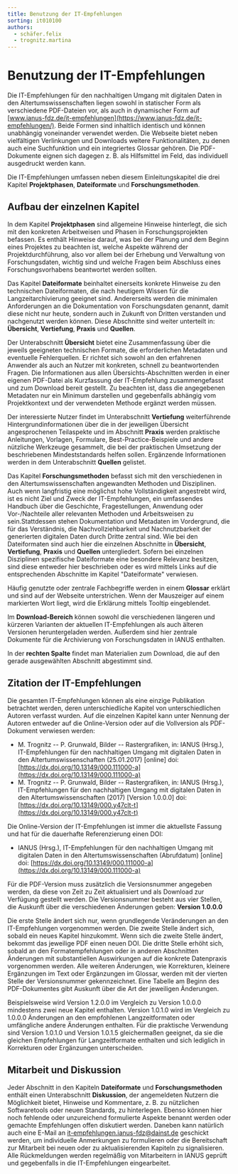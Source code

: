 ```yaml
---
title: Benutzung der IT-Empfehlungen
sorting: it010100
authors:
  - schäfer.felix
  - trognitz.martina
---
```


# Benutzung der IT-Empfehlungen

Die IT-Empfehlungen für den nachhaltigen Umgang mit digitalen Daten in den Altertumswissenschaften liegen sowohl in statischer Form als verschiedene PDF-Dateien vor, als auch in dynamischer Form auf [www.ianus-fdz.de/it-empfehlungen](https://www.ianus-fdz.de/it-empfehlungen/). Beide Formen sind inhaltlich identisch und können unabhängig voneinander verwendet werden. Die Webseite bietet neben vielfältigen Verlinkungen und Downloads weitere Funktionalitäten, zu denen auch eine Suchfunktion und ein integriertes Glossar gehören. Die PDF-Dokumente eignen sich dagegen z. B. als Hilfsmittel im Feld, das individuell ausgedruckt werden kann.

Die IT-Empfehlungen umfassen neben diesem Einleitungskapitel die drei Kapitel **Projektphasen**, **Dateiformate** und **Forschungsmethoden**.

## Aufbau der einzelnen Kapitel

In dem Kapitel **Projektphasen** sind allgemeine Hinweise hinterlegt, die sich mit den konkreten Arbeitweisen und Phasen in Forschungsprojekten befassen. Es enthält Hinweise darauf, was bei der Planung und dem Beginn eines Projektes zu beachten ist, welche Aspekte während der Projektdurchführung, also vor allem bei der Erhebung und Verwaltung von Forschungsdaten, wichtig sind und welche Fragen beim Abschluss eines Forschungsvorhabens beantwortet werden sollten.

Das Kapitel **Dateiformate** beinhaltet einerseits konkrete Hinweise zu den technischen Dateiformaten, die nach heutigem Wissen für die Langzeitarchivierung geeignet sind. Andererseits werden die minimalen Anforderungen an die Dokumentation von Forschungsdaten genannt, damit diese nicht nur heute, sondern auch in Zukunft von Dritten verstanden und nachgenutzt werden können. Diese Abschnitte sind weiter unterteilt in: **Übersicht**, **Vertiefung**, **Praxis** und **Quellen**.

Der Unterabschnitt **Übersicht** bietet eine Zusammenfassung über die jeweils geeigneten technischen Formate, die erforderlichen Metadaten und eventuelle Fehlerquellen. Er richtet sich sowohl an den erfahrenen Anwender als auch an Nutzer mit konkreten, schnell zu beantwortenden Fragen. Die Informationen aus allen Übersichts-Abschnitten werden in einer eigenen PDF-Datei als Kurzfassung der IT-Empfehlung zusammengefasst und zum Download bereit gestellt. Zu beachten ist, dass die angegebenen Metadaten nur ein Minimum darstellen und gegebenfalls abhängig vom Projektkontext und der verwendeten Methode ergänzt werden müssen.

Der interessierte Nutzer findet im Unterabschnitt **Vertiefung** weiterführende Hintergrundinformationen über die in der jeweiligen Übersicht angesprochenen Teilaspekte und im Abschnitt **Praxis** werden praktische Anleitungen, Vorlagen, Formulare, Best-Practice-Beispiele und andere nützliche Werkzeuge gesammelt, die bei der praktischen Umsetzung der beschriebenen Mindeststandards helfen sollen. Ergänzende Informationen werden in dem Unterabschnitt **Quellen** gelistet.

Das Kapitel **Forschungsmethoden** befasst sich mit den verschiedenen in den Altertumswissenschaften angewandten Methoden und Disziplinen. Auch wenn langfristig eine möglichst hohe Vollständigkeit angestrebt wird, ist es nicht Ziel und Zweck der IT-Empfehlungen, ein umfassendes Handbuch über die Geschichte, Fragestellungen, Anwendung oder Vor-/Nachteile aller relevanten Methoden und Arbeitsweisen zu sein.Stattdessen stehen Dokumentation und Metadaten im Vordergrund, die für das Verständnis, die Nachvollziehbarkeit und Nachnutzbarkeit der generierten digitalen Daten durch Dritte zentral sind. Wie bei den Dateiformaten sind auch hier die einzelnen Abschnitte in **Übersicht**, **Vertiefung**, **Praxis** und **Quellen** untergliedert. Sofern bei einzelnen Disziplinen spezifische Dateiformate eine besondere Relevanz besitzen, sind diese entweder hier beschrieben oder es wird mittels Links auf die entsprechenden Abschnitte im Kapitel "Dateiformate" verwiesen.

Häufig genutzte oder zentrale Fachbegriffe werden in einem **Glossar** erklärt und sind auf der Webseite unterstrichen. Wenn der Mauszeiger auf einem markierten Wort liegt, wird die Erklärung mittels Tooltip eingeblendet.

Im **Download-Bereich** können sowohl die verschiedenen längeren und kürzeren Varianten der aktuellen IT-Empfehlungen als auch älteren Versionen heruntergeladen werden. Außerdem sind hier zentrale Dokumente für die Archivierung von Forschungsdaten in IANUS enthalten.

In der **rechten Spalte** findet man Materialien zum Download, die auf den gerade ausgewählten Abschnitt abgestimmt sind.

## Zitation der IT-Empfehlungen

Die gesamten IT-Empfehlungen können als eine einzige Publikation betrachtet werden, deren unterschiedliche Kapitel von unterschiedlichen Autoren verfasst wurden. Auf die einzelnen Kapitel kann unter Nennung der Autoren entweder auf die Online-Version oder auf die Vollversion als PDF-Dokument verwiesen werden:

- M. Trognitz -- P. Grunwald, Bilder -- Rastergrafiken, in: IANUS (Hrsg.), IT-Empfehlungen für den nachhaltigen Umgang mit digitalen Daten in den Altertumswissenschaften (25.01.2017) \[online\] doi: [https://dx.doi.org/10.13149/000.111000-a](https://dx.doi.org/10.13149/000.111000-a)
- M. Trognitz -- P. Grunwald, Bilder -- Rastergrafiken, in: IANUS (Hrsg.), IT-Empfehlungen für den nachhaltigen Umgang mit digitalen Daten in den Altertumswissenschaften (2017) \[Version 1.0.0.0\] doi: [https://dx.doi.org/10.13149/000.y47clt-t](https://dx.doi.org/10.13149/000.y47clt-t)

Die  Online-Version der IT-Empfehlungen ist immer die aktuellste Fassung und hat für die dauerhafte Referenzierung einen DOI:

- IANUS (Hrsg.), IT-Empfehlungen für den nachhaltigen Umgang mit digitalen Daten in den Altertumswissenschaften (Abrufdatum) \[online\] doi: [https://dx.doi.org/10.13149/000.111000-a](https://dx.doi.org/10.13149/000.111000-a)

Für die PDF-Version muss zusätzlich die Versionsnummer angegeben werden, da diese von Zeit zu Zeit aktualisiert und als Download zur Verfügung gestellt werden. Die Versionsnummer besteht aus vier Stellen, die Auskunft über die verschiedenen Änderungen geben: **Version 1.0.0.0**

Die erste Stelle ändert sich nur, wenn grundlegende Veränderungen an den IT-Empfehlungen vorgenommen werden. Die zweite Stelle ändert sich, sobald ein neues Kapitel hinzukommt. Wenn sich die zweite Stelle ändert, bekommt das jeweilige PDF einen neuen DOI. Die dritte Stelle erhöht sich, sobald an den Formatempfehlungen oder in anderen Abschnitten Änderungen mit substantiellen Auswirkungen auf die konkrete Datenpraxis vorgenommen werden. Alle weiteren Änderungen, wie Korrekturen, kleinere Ergänzungen im Text oder Ergänzungen im Glossar, werden mit der vierten Stelle der Versionsnummer gekennzeichnet. Eine Tabelle am Beginn des PDF-Dokumentes gibt Auskunft über die Art der jeweiligen Änderungen.

Beispielsweise wird Version 1.2.0.0 im Vergleich zu Version 1.0.0.0 mindestens zwei neue Kapitel enthalten. Version 1.0.1.0 wird im Vergleich zu 1.0.0.0 Änderungen an den empfohlenen Langzeitformaten oder umfängliche andere Änderungen enthalten. Für die praktische Verwendung sind Version 1.0.1.0 und Version 1.0.1.5 gleichermaßen geeignet, da sie die gleichen Empfehlungen für Langzeitformate enthalten und sich lediglich in Korrekturen oder Ergänzungen unterscheiden.

## Mitarbeit und Diskussion

Jeder Abschnitt in den Kapiteln **Dateiformate** und **Forschungsmethoden** enthält einen Unterabschnitt **Diskussion**, der angemeldeten Nutzern die Möglichkeit bietet, Hinweise und Kommentare, z. B. zu nützlichen Softwaretools oder neuen Standards, zu hinterlegen. Ebenso können hier noch fehlende oder unzureichend formulierte Aspekte benannt werden oder gemachte Empfehlungen offen diskutiert werden. Daneben kann natürlich auch eine E-Mail an [it-empfehlungen.ianus-fdz@dainst.de](mailto:it-empfehlungen.ianus-fdz@dainst.de) geschickt werden, um individuelle Anmerkungen zu formulieren oder die Bereitschaft zur Mitarbeit bei neuen oder zu aktualisierenden Kapiteln zu signalisieren. Alle Rückmeldungen werden regelmäßig von Mitarbeitern in IANUS geprüft und gegebenfalls in die IT-Empfehlungen eingearbeitet.
